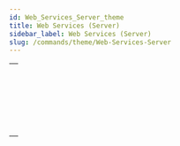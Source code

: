 ```yaml
---
id: Web_Services_Server_theme
title: Web Services (Server)
sidebar_label: Web Services (Server)
slug: /commands/theme/Web-Services-Server
---
```


|                                                                                                                       |
| --------------------------------------------------------------------------------------------------------------------- |
| [<!-- INCLUDE #_command_.SOAP DECLARATION.Syntax -->](../../commands-legacy/soap-declaration.md)<br/>                 |
| [<!-- INCLUDE #_command_.SOAP Get info.Syntax -->](../../commands-legacy/soap-get-info.md)<br/>                       |
| [<!-- INCLUDE #_command_.SOAP REJECT NEW REQUESTS.Syntax -->](../../commands-legacy/soap-reject-new-requests.md)<br/> |
| [<!-- INCLUDE #_command_.SOAP Request.Syntax -->](../../commands-legacy/soap-request.md)<br/>                         |
| [<!-- INCLUDE #_command_.SOAP SEND FAULT.Syntax -->](../../commands-legacy/soap-send-fault.md)<br/>                   |

